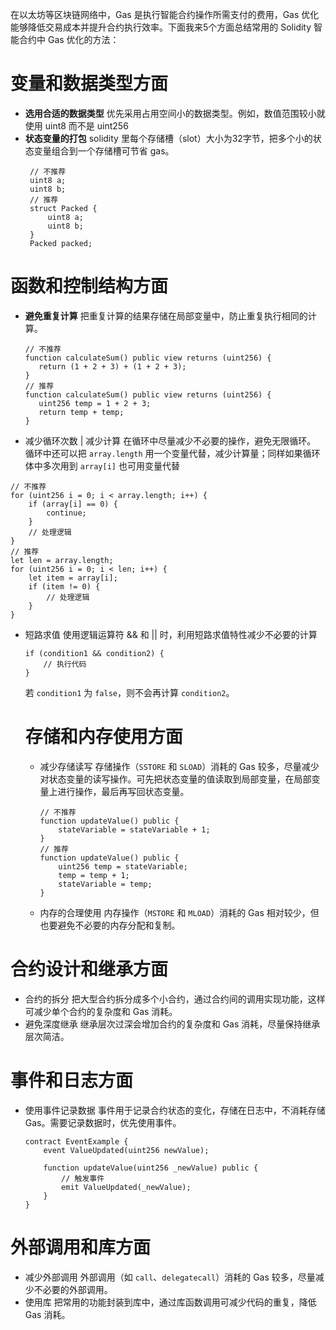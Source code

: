 在以太坊等区块链网络中，Gas 是执行智能合约操作所需支付的费用，Gas 优化能够降低交易成本并提升合约执行效率。下面我来5个方面总结常用的 Solidity 智能合约中 Gas 优化的方法：

# 变量和数据类型方面
- **选用合适的数据类型**
    优先采用占用空间小的数据类型。例如，数值范围较小就使用 uint8 而不是 uint256
- **状态变量的打包**
    solidity 里每个存储槽（slot）大小为32字节，把多个小的状态变量组合到一个存储槽可节省 gas。
   ```solidity
    // 不推荐
    uint8 a;
    uint8 b;
    // 推荐
    struct Packed {
        uint8 a;
        uint8 b;
    }
    Packed packed;
 # 函数和控制结构方面
 - **避免重复计算**
 把重复计算的结果存储在局部变量中，防止重复执行相同的计算。
     ```solidity
    // 不推荐
    function calculateSum() public view returns (uint256) {
        return (1 + 2 + 3) + (1 + 2 + 3);
    }
    // 推荐
    function calculateSum() public view returns (uint256) {
        uint256 temp = 1 + 2 + 3;
        return temp + temp;
    }
    ```
- 减少循环次数 | 减少计算
在循环中尽量减少不必要的操作，避免无限循环。
循环中还可以把 `array.length` 用一个变量代替，减少计算量；同样如果循环体中多次用到 `array[i]` 也可用变量代替
```solidity
// 不推荐
for (uint256 i = 0; i < array.length; i++) {
    if (array[i] == 0) {
        continue;
    }
    // 处理逻辑
}
// 推荐
let len = array.length;
for (uint256 i = 0; i < len; i++) {
    let item = array[i];
    if (item != 0) {
        // 处理逻辑
    }
}
```
- 短路求值
    使用逻辑运算符 && 和 || 时，利用短路求值特性减少不必要的计算
    ```solidity
    if (condition1 && condition2) {
        // 执行代码
    }
    ```
    若 `condition1` 为 `false`，则不会再计算 `condition2`。
    
    # 存储和内存使用方面
    - 减少存储读写
        存储操作（`SSTORE` 和 `SLOAD`）消耗的 Gas 较多，尽量减少对状态变量的读写操作。可先把状态变量的值读取到局部变量，在局部变量上进行操作，最后再写回状态变量。
        ```solidity
        // 不推荐
        function updateValue() public {
            stateVariable = stateVariable + 1;
        }
        // 推荐
        function updateValue() public {
            uint256 temp = stateVariable;
            temp = temp + 1;
            stateVariable = temp;
        }
        ```
    - 内存的合理使用
       内存操作（`MSTORE` 和 `MLOAD`）消耗的 Gas 相对较少，但也要避免不必要的内存分配和复制。

# 合约设计和继承方面
- 合约的拆分
    把大型合约拆分成多个小合约，通过合约间的调用实现功能，这样可减少单个合约的复杂度和 Gas 消耗。
- 避免深度继承
继承层次过深会增加合约的复杂度和 Gas 消耗，尽量保持继承层次简洁。

# 事件和日志方面
- 使用事件记录数据
    事件用于记录合约状态的变化，存储在日志中，不消耗存储 Gas。需要记录数据时，优先使用事件。
    ```solidity
    contract EventExample {
        event ValueUpdated(uint256 newValue);

        function updateValue(uint256 _newValue) public {
            // 触发事件
            emit ValueUpdated(_newValue);
        }
    }
    ```

# 外部调用和库方面
- 减少外部调用
    外部调用（如 `call`、`delegatecall`）消耗的 Gas 较多，尽量减少不必要的外部调用。
- 使用库
    把常用的功能封装到库中，通过库函数调用可减少代码的重复，降低 Gas 消耗。